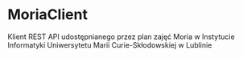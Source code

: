 # MoriaClient
Klient REST API udostępnianego przez plan zajęć Moria w Instytucie Informatyki Uniwersytetu Marii Curie-Skłodowskiej w Lublinie
